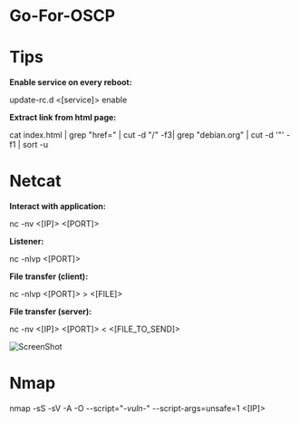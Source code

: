 # Go-For-OSCP

# Tips
<b>Enable service on every reboot:</b>

update-rc.d <[service]> enable

<b>Extract link from html page:</b>

cat index.html | grep "href=" | cut -d "/" -f3| grep "debian.org" | cut -d '"' -f1 | sort -u

# Netcat
<b>Interact with application:</b>

nc -nv <[IP]> <[PORT]>

<b>Listener:</b>

nc -nlvp <[PORT]>

<b>File transfer (client):</b>

nc -nlvp <[PORT]> > <[FILE]>

<b>File transfer (server):</b>

nc -nv <[IP]> <[PORT]> < <[FILE_TO_SEND]>

![ScreenShot](https://github.com/SynAckPwn23/Go-For-OSCP/blob/master/Bind_Reverse_shell.png|alt=octocat)






# Nmap
nmap -sS -sV -A -O --script="*-vuln-*" --script-args=unsafe=1 <[IP]>
